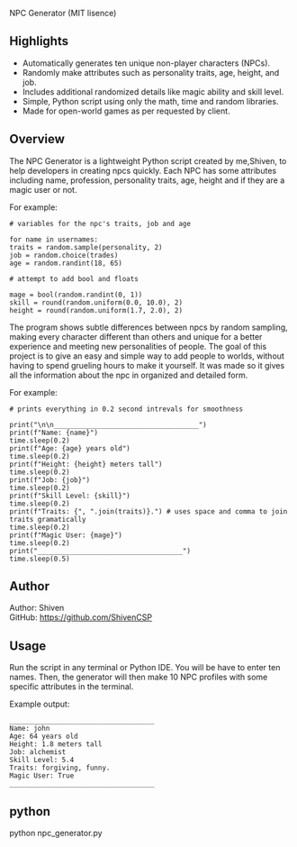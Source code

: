 NPC Generator
(MIT lisence)

## Highlights
- Automatically generates ten unique non-player characters (NPCs).  
- Randomly make attributes such as personality traits, age, height, and job.  
- Includes additional randomized details like magic ability and skill level.  
- Simple, Python script using only the math, time and random libraries.  
- Made for open-world games as per requested by client.  

## Overview
The NPC Generator is a lightweight Python script created by me,Shiven, to help developers in creating npcs  quickly. Each NPC has some attributes including name, profession, personality traits, age, height and if they are a magic user or not.

For example:


    # variables for the npc's traits, job and age

    for name in usernames:
    traits = random.sample(personality, 2)
    job = random.choice(trades)
    age = random.randint(18, 65)

    # attempt to add bool and floats

    mage = bool(random.randint(0, 1))
    skill = round(random.uniform(0.0, 10.0), 2)
    height = round(random.uniform(1.7, 2.0), 2)



The program shows subtle differences between npcs by random sampling, making every character different than others and unique for a better experience and meeting new personalities of people. The goal of this project is to give an easy and simple way to add people to worlds, without having to spend grueling hours to make it yourself. It was made so it gives all the information about the npc in organized and detailed form.

For example:


    # prints everything in 0.2 second intrevals for smoothness

    print("\n\n____________________________________")
    print(f"Name: {name}")
    time.sleep(0.2)
    print(f"Age: {age} years old")
    time.sleep(0.2)
    print(f"Height: {height} meters tall")
    time.sleep(0.2)
    print(f"Job: {job}")
    time.sleep(0.2)
    print(f"Skill Level: {skill}")
    time.sleep(0.2)
    print(f"Traits: {", ".join(traits)}.") # uses space and comma to join traits gramatically
    time.sleep(0.2)
    print(f"Magic User: {mage}")
    time.sleep(0.2)
    print("____________________________________")
    time.sleep(0.5)

    
## Author
Author: Shiven  
GitHub: https://github.com/ShivenCSP

## Usage
Run the script in any terminal or Python IDE. You will be have to enter ten names. Then, the generator will then make 10 NPC profiles with some specific attributes in the terminal.

Example output:


    ____________________________________
    Name: john
    Age: 64 years old
    Height: 1.8 meters tall
    Job: alchemist  
    Skill Level: 5.4
    Traits: forgiving, funny.
    Magic User: True
    ____________________________________


## python
python npc_generator.py
